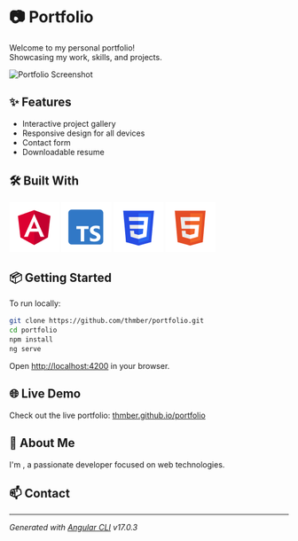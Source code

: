 # :camera: Portfolio

Welcome to my personal portfolio!  
Showcasing my work, skills, and projects.

![Portfolio Screenshot](src/assets/readme/portfolio_screenshot.avif)

## ✨ Features

- Interactive project gallery
- Responsive design for all devices
- Contact form
- Downloadable resume

## 🛠️ Built With

![Angular](src/assets/icons/angular.png)
![TypeScript](src/assets/icons/typescript.png)
![Sass](src/assets/icons/css.png)
![Html](src/assets/icons/html.png)

## 📦 Getting Started

To run locally:

```bash
git clone https://github.com/thmber/portfolio.git
cd portfolio
npm install
ng serve
```

Open [http://localhost:4200](http://localhost:4200) in your browser.

## 🌐 Live Demo

Check out the live portfolio: [thmber.github.io/portfolio](https://thmber.github.io/portfolio)

## 👤 About Me

I'm , a passionate developer focused on web technologies.

## 📫 Contact


---

*Generated with [Angular CLI](https://github.com/angular/angular-cli) v17.0.3*